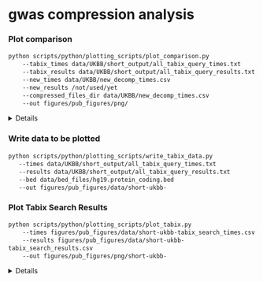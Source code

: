 # gwas compression analysis

### Plot comparison
```
python scripts/python/plotting_scripts/plot_comparison.py
    --tabix_times data/UKBB/short_output/all_tabix_query_times.txt
    --tabix_results data/UKBB/short_output/all_tabix_query_results.txt
    --new_times data/UKBB/new_decomp_times.csv
    --new_results /not/used/yet
    --compressed_files_dir data/UKBB/new_decomp_times.csv
    --out figures/pub_figures/png/
```
<details>
  
![comparison_times](figures/pub_figures/png/tabix_vs_new_search_times.png)<br>
![comparison_sizes](figures/pub_figures/png/file_sizes.png)<br>

</details>



### Write data to be plotted
```
python scripts/python/plotting_scripts/write_tabix_data.py
   --times data/UKBB/short_output/all_tabix_query_times.txt
   --results data/UKBB/short_output/all_tabix_query_results.txt
   --bed data/bed_files/hg19.protein_coding.bed
   --out figures/pub_figures/data/short-ukbb-
```

### Plot Tabix Search Results
```
python scripts/python/plotting_scripts/plot_tabix.py
    --times figures/pub_figures/data/short-ukbb-tabix_search_times.csv
    --results figures/pub_figures/data/short-ukbb-tabix_search_results.csv
    --out figures/pub_figures/png/short-ukbb-
```

<details>
  
![tabix_times](figures/pub_figures/png/short-ukbb-tabix_search_times_hist.png)<br>
![tabix_hits](figures/pub_figures/png/short-ukbb-tabix_results_hist.png)<br>
![tabix_times_hits](figures/pub_figures/png/short-ukbb-tabix_search_times_by_gene_hits.png)<br>
![tabix_times_gene_size](figures/pub_figures/png/short-ukbb-tabix_search_times_by_gene_size_scatter.png)<br>

</details>
